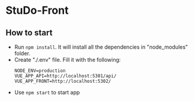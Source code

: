 # StuDo-Front

## How to start
- Run `npm install`. It will install all the dependencies in "node_modules" folder.
- Create "./.env" file. Fill it with the following:
    ```
    NODE_ENV=production
    VUE_APP_API=http://localhost:5301/api/
    VUE_APP_FRONT=http://localhost:5302/
    ```
- Use `npm start` to start app